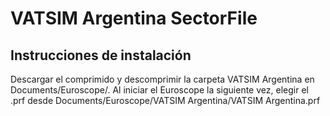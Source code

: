 # VATSIM Argentina SectorFile

## Instrucciones de instalación

Descargar el comprimido y descomprimir la carpeta VATSIM Argentina en Documents/Euroscope/. Al iniciar el Euroscope la siguiente vez, elegir el .prf desde Documents/Euroscope/VATSIM Argentina/VATSIM Argentina.prf
